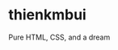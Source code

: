 # thienkmbui
Pure HTML, CSS, and a dream

[comment]: <> (https://karpathy.ai/, https://motherfuckingwebsite.com/)


